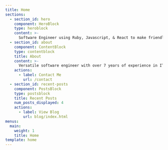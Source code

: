 ```yaml
---
title: Home
sections:
  - section_id: hero
    component: HeroBlock
    type: heroblock
    content: >-
      Software Engineer using Ruby, Javascript, & React to make friendly, enjoyable experiences on the web. Currently learning Python. Enjoying the never ending adventure of code.
  - section_id: about
    component: ContentBlock
    type: contentblock
    title: About
    content: >-
      Versatile software engineer with over 7 years of experience in IT. Skilled in analysis, troubleshooting, and incident management resolution with a proven record of achievement in resolving critical issues. Expertise in IT infrastructure, hardware, and software. 
    actions:
      - label: Contact Me
        url: /contact
  - section_id: recent-posts
    component: PostsBlock
    type: postsblock
    title: Recent Posts
    num_posts_displayed: 4
    actions:
      - label: View Blog
        url: blog/index.html
menus:
  main:
    weight: 1
    title: Home
template: home
---
```

